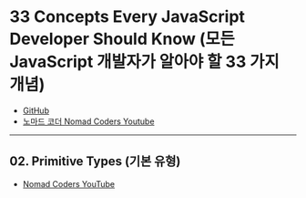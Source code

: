 # 33 Concepts Every JavaScript Developer Should Know (모든 JavaScript 개발자가 알아야 할 33 가지 개념)

- [GitHub](https://github.com/leonardomso/33-js-concepts)
- [노마드 코더 Nomad Coders Youtube](https://www.youtube.com/watch?v=JaHlR1IGLN8&list=PL7jH19IHhOLMmmjrwCi7-dMFVdoU0hhgF)

---

## 02. Primitive Types (기본 유형)
- [Nomad Coders YouTube](https://www.youtube.com/watch?v=IMyvCJKZSL8&list=PL7jH19IHhOLMmmjrwCi7-dMFVdoU0hhgF&index=9)